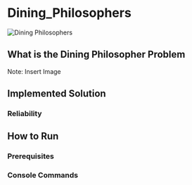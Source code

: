# Dining_Philosophers
![Dining Philosophers](https://www.google.com/search?sca_esv=570966760&q=dining+philosophers+problem&tbm=isch&source=lnms&sa=X&ved=2ahUKEwiZ-8nn-N6BAxXLGFkFHYwZDlUQ0pQJegQIDRAB&biw=1920&bih=923&dpr=1#imgrc=8IiO1sEypbgb1M)
## What is the Dining Philosopher Problem
Note: Insert Image

## Implemented Solution

### Reliability


## How to Run

### Prerequisites

### Console Commands
